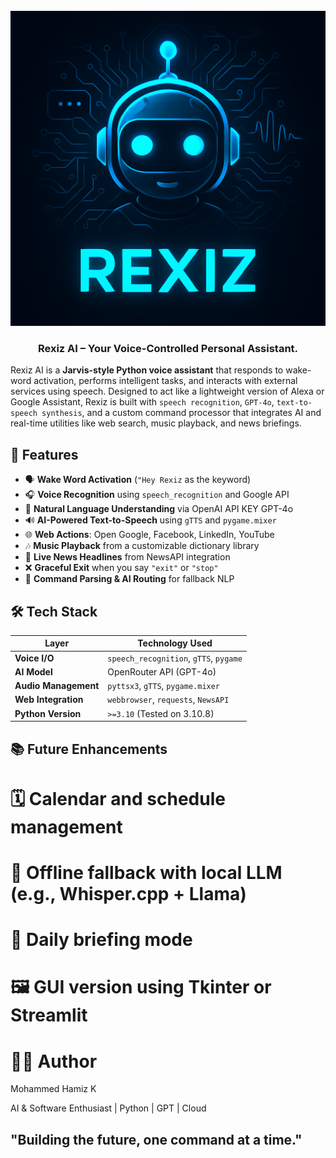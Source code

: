 <div align="center">
  <br />
    <a href="https://www.linkedin.com/in/mohammed-hamiz-k-5b1974272/" target="_blank">
      <img src="https://github.com/MohdHamizK/Rexiz-AI/blob/main/ReadMET.png" alt="Project Banner">
    </a>
  <br />
  <h3 align="center">Rexiz AI – Your Voice-Controlled Personal Assistant.</h3>
</div>

Rexiz AI is a **Jarvis-style Python voice assistant** that responds to wake-word activation, performs intelligent tasks, and interacts with external services using speech. Designed to act like a lightweight version of Alexa or Google Assistant, Rexiz is built with `speech recognition`, `GPT-4o`, `text-to-speech synthesis`, and a custom command processor that integrates AI and real-time utilities like web search, music playback, and news briefings.


## 🚀 Features

- 🗣️ **Wake Word Activation** (`"Hey Rexiz` as the keyword)
- 🎧 **Voice Recognition** using `speech_recognition` and Google API
- 🧠 **Natural Language Understanding** via OpenAI API KEY GPT-4o
- 🔊 **AI-Powered Text-to-Speech** using `gTTS` and `pygame.mixer`
- 🌐 **Web Actions**: Open Google, Facebook, LinkedIn, YouTube
- 🎶 **Music Playback** from a customizable dictionary library
- 📰 **Live News Headlines** from NewsAPI integration
- ❌ **Graceful Exit** when you say `"exit"` or `"stop"`
- 🧪 **Command Parsing & AI Routing** for fallback NLP


## 🛠️ Tech Stack

| Layer               | Technology Used                          |
|---------------------|------------------------------------------|
| **Voice I/O**       | `speech_recognition`, `gTTS`, `pygame`   |
| **AI Model**        | OpenRouter API (GPT-4o)                  |
| **Audio Management**| `pyttsx3`, `gTTS`, `pygame.mixer`        |
| **Web Integration** | `webbrowser`, `requests`, `NewsAPI`      |
| **Python Version**  | `>=3.10` (Tested on 3.10.8)              |


## 📚 Future Enhancements

# 🗓️ Calendar and schedule management

# 🧠 Offline fallback with local LLM (e.g., Whisper.cpp + Llama)

# 📅 Daily briefing mode

# 🖼️ GUI version using Tkinter or Streamlit

# 👨‍💻 Author

Mohammed Hamiz K

AI & Software Enthusiast | Python | GPT | Cloud

## "Building the future, one command at a time."

